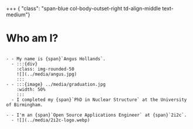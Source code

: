 +++ { "class": "span-blue col-body-outset-right td-align-middle text-medium"}

# Who am I?

```{list-table}

- - My name is {span}`Angus Hollands`.
  - :::{div}
    :class: img-rounded-50
    ![](../media/angus.jpg)
    :::
- - :::{image} ../media/graduation.jpg
    :width: 50%
    :::
  - I completed my {span}`PhD in Nuclear Structure` at the University of Birmingham.

- - I'm an {span}`Open Source Applications Engineer` at {span}`2i2c`.
  - ![](../media/2i2c-logo.webp)
```

